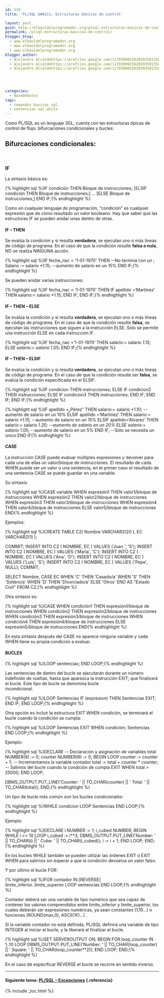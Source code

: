 ```yaml
---
id: 110
title: 'PL/SQL &#8211; Estructuras básicas de control'

layout: post
guid: http://elbauldelprogramador.org/plsql-estructuras-basicas-de-control/
permalink: /plsql-estructuras-basicas-de-control/
blogger_blog:
  - www.elbauldelprogramador.org
  - www.elbauldelprogramador.org
  - www.elbauldelprogramador.org
blogger_author:
  - Alejandro Alcaldehttps://profiles.google.com/117030001562039350135noreply@blogger.com
  - Alejandro Alcaldehttps://profiles.google.com/117030001562039350135noreply@blogger.com
  - Alejandro Alcaldehttps://profiles.google.com/117030001562039350135noreply@blogger.com

  
  
  
categories:
  - BaseDeDatos
tags:
  - comandos basicos sql
  - sentencias sql while
---
```

<div class="icosql">
</div>

Como PL/SQL es un lenguaje 3GL, cuenta con las estructuras típicas de control de flujo: bifurcaciones condicionales y bucles:

## Bifurcaciones condicionales:

&nbsp;

### IF

La sintaxis básica es:

{% highlight sql %}IF condición THEN
  Bloque de instrucciones;
[ELSIF condición THEN
  Bloque de instrucciones;]
...
[ELSE
  Bloque de instrucciones;]
END IF;{% endhighlight %}

  
<!--more-->

  
Como en cualquier lenguaje de programación, &#8220;condición&#8221; es cualquier expresión que de cómo resultado un valor booleano. Hay que saber que las estructuras IF se pueden anidar unas dentro de otras.

#### IF &#8211; THEN

Se evalúa la condición y si resulta **verdadera**, se ejecutan uno o más líneas de código de programa. En el caso de que la condición resulte **falsa o nula**, NO se realiza NINGUNA acción.

{% highlight sql %}IF fecha_nac < '1-01-1970' THEN   <span class="comentario">--No termina con un ;</span>
  Salario := salario *1.15;       <span class="comentario">--aumento de salario en un 15%</span>
END IF;{% endhighlight %}

Se pueden anidar varias instrucciones:

{% highlight sql %}IF fecha_nac < ‘1-01-1970’ THEN
  IF apellido =‘Martínez’ THEN
    salario:= salario *1.15;
  END IF;
END IF;{% endhighlight %}

#### IF &#8211; THEN &#8211; ELSE

Se evalúa la condición y si resulta **verdadera**, se ejecutan uno o más líneas de código de programa. En el caso de que la condición resulte **falsa**, se ejecutan las instrucciones que siguen a la instrucción ELSE. Sólo se permite una instrucción ELSE en cada instrucción IF.

{% highlight sql %}IF fecha_nac <’1-01-1970’ THEN
  salario:= salario *1.15;
ELSE
  salario:= salario* 1.05;
END IF;{% endhighlight %}

#### IF &#8211; THEN &#8211; ELSIF

Se evalúa la condición y si resulta **verdadera**, se ejecutan uno o más líneas de código de programa. En el caso de que la condición resulte ser **falsa**, se evalúa la condición especificada en el ELSIF.

{% highlight sql %}IF condicion THEN
  instrucciones;
ELSE
  IF condicion2 THEN
    instrucciones;
  ELSE
    IF condicion3 THEN
      instrucciones;
    END IF;
  END IF;
END IF;{% endhighlight %}

{% highlight sql %}IF apellido =„Pérez‟ THEN
  salario:= salario *1.10;     <span class="comentario">--aumento de salario en un 10%</span>
ELSIF apellido =‘Martínez’ THEN
  salario:= salario *1.15;     <span class="comentario">--aumento de salario en un 15%</span>
ELSIF apellido=‘Alvarez’ THEN
  salario:= salario *1.20;     <span class="comentario">--aumento de salario en un 20%</span>
ELSE
  salario:= salario* 1.05;     <span class="comentario">--aumento de salario en un 5%</span>
END IF;                        <span class="comentario">--Sólo se necesita un único END IF</span>{% endhighlight %}

#### CASE

La instrucción CASE puede evaluar múltiples expresiones y devolver para cada una de ellas un valor/bloque de instrucciones. El resultado de cada WHEN puede ser un valor o una sentencia, en el primer caso el resultado de una sentencia CASE se puede guardar en una variable.

Su sintaxis:

{% highlight sql %}CASE variable
  WHEN expresión1 THEN valor1/bloque de instrucciones
  WHEN expresión2 THEN valor2/bloque de instrucciones
  WHEN expresión3 THEN valor3/bloque de instrucciones
  WHEN expresión4 THEN valor4/bloque de instrucciones
  ELSE valor5/bloque de instrucciones
END{% endhighlight %}

Ejemplos:

{% highlight sql %}CREATE TABLE C2(
  Nombre  VARCHAR2(20 ),
  EC      VARCHAR2(1)
);

COMMIT;
INSERT INTO C2 ( NOMBRE, EC ) VALUES ('Juan ', 'S');
INSERT INTO C2 ( NOMBRE, EC ) VALUES ('Maria', 'C');
INSERT INTO C2 ( NOMBRE, EC ) VALUES ('Ana', 'D');
INSERT INTO C2 ( NOMBRE, EC ) VALUES ('Luis', 'S');
INSERT INTO C2 ( NOMBRE, EC ) VALUES ('Pepe', NULL);
COMMIT;

SELECT Nombre, CASE EC
                    WHEN 'C' THEN 'Casado/a'
                    WHEN 'S' THEN 'Soltero/a'
                    WHEN 'D' THEN 'Divorciado/a'
                    ELSE 'Otros'
               END
               AS "Estado Civil"
FROM C2;{% endhighlight %}

Otra sintaxis es:

{% highlight sql %}CASE
  WHEN condición1 THEN expresión1/bloque de instrucciones
  WHEN condición2 THEN expresión2/bloque de instrucciones
  WHEN condición3 THEN expresión3/bloque de instrucciones
  WHEN condición4 THEN expresión4/bloque de instrucciones
  ELSE expresión5/bloque de instrucciones
END{% endhighlight %}

En esta sintaxis después del CASE no aparece ninguna variable y cada WHEN tiene su propia condición a evaluar.

#### BUCLES

{% highlight sql %}LOOP
  sentencias;
END LOOP;{% endhighlight %}

Las sentencias de dentro del bucle se ejecutarán durante un número indefinido de vueltas, hasta que aparezca la instrucción EXIT; que finalizará el bucle. Este tipo de bucle se denomina bucle  
incondicional.

{% highlight sql %}LOOP
  Sentencias
  IF (expresion) THEN
    Sentencias
    EXIT;
  END IF;
END LOOP;{% endhighlight %}

Otra opción es incluir la estructura EXIT WHEN condición, se terminará el bucle cuando la condición se cumpla:

{% highlight sql %}LOOP
  Sentencias
  EXIT WHEN condición;
  Sentencias
END LOOP;{% endhighlight %}

Ejemplo:

{% highlight sql %}DECLARE <span class="comentario">-- Declaración y asignación de variables</span>
  total NUMBER(9) := 0;
  counter NUMBER(6) := 0;
BEGIN
  LOOP
    counter := counter + 1; <span class="comentario">-- Incrementamos la variable contador</span>
    total := total + counter * counter; 
    <span class="comentario">-- Salimos del bucle cuando la condición de cumpla</span>
    EXIT WHEN total &gt; 25000;
  END LOOP;

  DBMS_OUTPUT.PUT_LINE('Counter: ' || TO_CHAR(counter) || ' Total: ' || TO_CHAR(total));
END;{% endhighlight %}

Un tipo de bucle más común son los bucles condicionales:

{% highlight sql %}WHILE condicion LOOP
  Sentencias
END LOOP;{% endhighlight %}

Ejemplo:

{% highlight sql %}DECLARE
  i       NUMBER := 1;
  i_cubed NUMBER;
BEGIN
  WHILE i <= 10 LOOP
    i_cubed := i**3;
    DBMS_OUTPUT.PUT_LINE('Number: ' || TO_CHAR(i) || ' Cube: ' || TO_CHAR(i_cubed));
    i := i + 1;
  END LOOP;
END;{% endhighlight %}

En los bucles WHILE también se pueden utilizar las órdenes EXIT o EXIT WHEN para salirnos sin esperar a que la condición devuelva un valor falso.

Y por último el bucle FOR:

{% highlight sql %}FOR contador IN [REVERSE] limite_inferior..limite_superior LOOP
  sentencias
END LOOP;{% endhighlight %}

Contador deberá ser una variable de tipo numérico que sea capaz de contener los valores comprendidos entre limite\_inferior y limite\_superior, los cuales deberán ser expresiones numéricas, ya sean constantes (1,10&#8230;) o funciones (ROUND(max,0), ASCII(‘A’)&#8230;) .

Si la variable contador no está definida, PL/SQL definirá una variable de tipo INTEGER al iniciar el bucle, y la liberará al finalizar el bucle.

{% highlight sql %}SET SERVEROUTPUT ON;
BEGIN
  FOR loop_counter IN 1..10 LOOP
    DBMS_OUTPUT.PUT_LINE('Number: ' || TO_CHAR(loop_counter) || ' Square: ' || TO_CHAR(loop_counter**2));
    END LOOP;
END;{% endhighlight %}

En el caso de especificar REVERSE el bucle se recorre en sentido inverso.

* * *

#### Siguiente tema: [PL/SQL &#8211; Excepciones][1] {.referencia}



 [1]: http://elbauldelprogramador.com/plsql-excepciones/

{% include _toc.html %}
